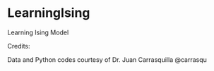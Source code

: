 # LearningIsing
Learning Ising Model

Credits:

Data and Python codes courtesy of Dr. Juan Carrasquilla @carrasqu
